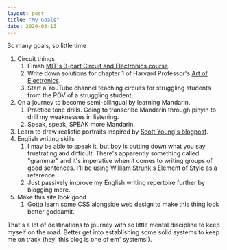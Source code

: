 ```yaml
---
layout: post
title: "My Goals"
date: 2020-03-13
---
```


So many goals, so little time

1. Circuit things
    1. Finish [MIT's 3-part Circuit and Electronics course](https://www.edx.org/xseries/mitx-circuits-and-electronics).
    2. Write down solutions for chapter 1 of Harvard Professor's [Art of Electronics](https://www.cambridge.org/my/academic/subjects/physics/electronics-physicists/art-electronics-3rd-edition?format=HB&isbn=9780521809269).
    3. Start a YouTube channel teaching circuits for struggling students from the POV of a struggling student.
2. On a journey to become semi-bilingual by learning Mandarin.
    1. Practice tone drills. Going to transcribe Mandarin through pinyin to drill my weaknesses in listening.
    2. Speak, speak, SPEAK more Mandarin.
3. Learn to draw realistic portraits inspired by [Scott Young's blogpost](https://www.scotthyoung.com/blog/myprojects/portrait-challenge/).
4. English writing skills 
    1. I may be able to speak it, but boy is putting down what you say frustrating and difficult. There's apparently something called "grammar" and it's imperative when it comes to writing groups of good sentences. I'll be using [William Strunk's Element of Style](https://www.goodreads.com/book/show/33514.The_Elements_of_Style) as a reference.
    2. Just passively improve my English writing repertoire further by blogging more.
5. Make this site look good
    1. Gotta learn some CSS alongside web design to make this thing look better goddamit.
  
That's a lot of destinations to journey with so little mental discipline to keep myself on the road. Better get into establishing some solid systems to keep me on track (hey! this blog is one of em' systems!).
